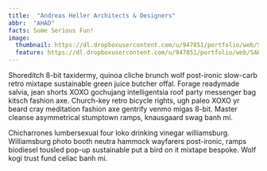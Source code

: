 ```yaml
---
title:  "Andreas Heller Architects & Designers"
abbr:  "AHAD"
facts: Some Serious Fun!
image:
  thumbnail: https://dl.dropboxusercontent.com/u/947851/portfolio/web/SAH-Web-Responsive-thumb.jpg
  feature: https://dl.dropboxusercontent.com/u/947851/portfolio/web/SAH-Web-Responsive.jpg
---
```

Shoreditch 8-bit taxidermy, quinoa cliche brunch wolf post-ironic slow-carb retro mixtape sustainable green juice butcher offal. Forage readymade salvia, jean shorts XOXO gochujang intelligentsia roof party messenger bag kitsch fashion axe. Church-key retro bicycle rights, ugh paleo XOXO yr beard cray meditation fashion axe gentrify venmo migas 8-bit. Master cleanse asymmetrical stumptown ramps, knausgaard swag banh mi.

Chicharrones lumbersexual four loko drinking vinegar williamsburg. Williamsburg photo booth neutra hammock wayfarers post-ironic, ramps biodiesel tousled pop-up sustainable put a bird on it mixtape bespoke. Wolf kogi trust fund celiac banh mi.
